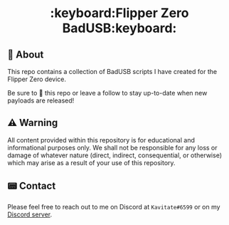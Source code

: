 <h1 align="center">:keyboard:Flipper Zero BadUSB:keyboard:</h1>

## :page_facing_up: About

This repo contains a collection of BadUSB scripts I have created for the Flipper Zero device.

Be sure to :star2: this repo or leave a follow to stay up-to-date when new payloads are released!

## :warning: Warning
All content provided within this repository is for educational and informational purposes only. We shall not be responsible for any loss or damage of whatever nature (direct, indirect, consequential, or otherwise) which may arise as a result of your use of this repository.

## :pager: Contact
Please feel free to reach out to me on Discord at `Kavitate#6599` or on my [Discord server](https://discord.gg/mJBF9jXb42).
